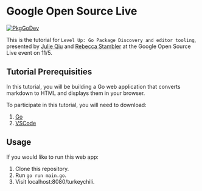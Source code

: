 # Google Open Source Live

[![PkgGoDev](https://pkg.go.dev/badge/github.com/julieqiu/opensourcelive)](https://pkg.go.dev/github.com/julieqiu/opensourcelive)

This is the tutorial for `Level Up: Go Package Discovery and editor tooling`,
presented by
[Julie Qiu](https://twitter.com/jqiu25) and
[Rebecca Stambler](https://twitter.com/stamblerre) at the Google Open Source
Live event on 11/5.

## Tutorial Prerequisities

In this tutorial, you will be building a Go web application that converts
markdown to HTML and displays them in your browser.

To participate in this tutorial, you will need to download:

1. [Go](https://golang.org/doc/install)
2. [VSCode](https://code.visualstudio.com/)

## Usage

If you would like to run this web app:

1. Clone this repository.
2. Run `go run main.go`.
3. Visit localhost:8080/turkeychili.
